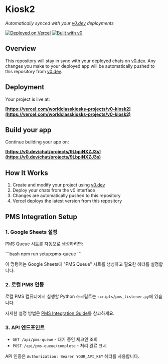 # Kiosk2

*Automatically synced with your [v0.dev](https://v0.dev) deployments*

[![Deployed on Vercel](https://img.shields.io/badge/Deployed%20on-Vercel-black?style=for-the-badge&logo=vercel)](https://vercel.com/worldclasskiosks-projects/v0-kiosk2)
[![Built with v0](https://img.shields.io/badge/Built%20with-v0.dev-black?style=for-the-badge)](https://v0.dev/chat/projects/9LbpiNXZJ3s)

## Overview

This repository will stay in sync with your deployed chats on [v0.dev](https://v0.dev).
Any changes you make to your deployed app will be automatically pushed to this repository from [v0.dev](https://v0.dev).

## Deployment

Your project is live at:

**[https://vercel.com/worldclasskiosks-projects/v0-kiosk2](https://vercel.com/worldclasskiosks-projects/v0-kiosk2)**

## Build your app

Continue building your app on:

**[https://v0.dev/chat/projects/9LbpiNXZJ3s](https://v0.dev/chat/projects/9LbpiNXZJ3s)**

## How It Works

1. Create and modify your project using [v0.dev](https://v0.dev)
2. Deploy your chats from the v0 interface
3. Changes are automatically pushed to this repository
4. Vercel deploys the latest version from this repository

## PMS Integration Setup

### 1. Google Sheets 설정

PMS Queue 시트를 자동으로 생성하려면:

\`\`\`bash
npm run setup:pms-queue
\`\`\`

이 명령어는 Google Sheets에 "PMS Queue" 시트를 생성하고 필요한 헤더를 설정합니다.

### 2. 로컬 PMS 연동

로컬 PMS 컴퓨터에서 실행할 Python 스크립트는 `scripts/pms_listener.py`에 있습니다.

자세한 설정 방법은 [PMS Integration Guide](docs/PMS_INTEGRATION.md)를 참고하세요.

### 3. API 엔드포인트

- `GET /api/pms-queue` - 대기 중인 체크인 조회
- `POST /api/pms-queue/complete` - 처리 완료 표시

API 인증은 `Authorization: Bearer YOUR_API_KEY` 헤더를 사용합니다.
